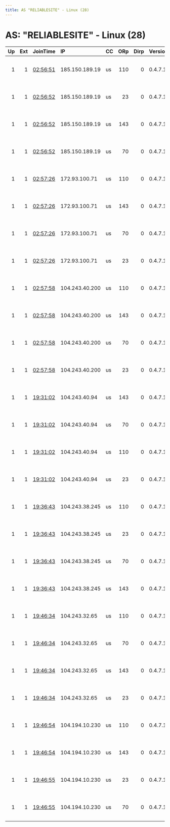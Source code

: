 ```yaml
---
title: AS "RELIABLESITE" - Linux (28)
---
```


# AS: "RELIABLESITE" - Linux (28)

|   Up |   Ext | JoinTime                                                                                              | IP             | CC   |   ORp |   Dirp | Version   | Contact                      | Nickname   |   eFamMembers |
|-----:|------:|:------------------------------------------------------------------------------------------------------|:---------------|:-----|------:|-------:|:----------|:-----------------------------|:-----------|--------------:|
|    1 |     1 | [02:56:51](https://nusenu.github.io/OrNetStats/w/relay/C60CE30D522C707CE7C4B7663D68CE4E2A31E0B0.html) | 185.150.189.19 | us   |   110 |      0 | 0.4.7.13  | Neel Chauhan &lt;neel AT nee | OPS3B      |            46 |
|    1 |     1 | [02:56:52](https://nusenu.github.io/OrNetStats/w/relay/33FDCB36B84A6FBB613F90F2D5214D365C275839.html) | 185.150.189.19 | us   |    23 |      0 | 0.4.7.13  | Neel Chauhan &lt;neel AT nee | OPS3D      |            46 |
|    1 |     1 | [02:56:52](https://nusenu.github.io/OrNetStats/w/relay/A8A91F4577DE49D49D8106945F4BB82758EF979E.html) | 185.150.189.19 | us   |   143 |      0 | 0.4.7.13  | Neel Chauhan &lt;neel AT nee | OPS3A      |            46 |
|    1 |     1 | [02:56:52](https://nusenu.github.io/OrNetStats/w/relay/B987DE64233BF512F638094A2EA6EAFEA92A0A5E.html) | 185.150.189.19 | us   |    70 |      0 | 0.4.7.13  | Neel Chauhan &lt;neel AT nee | OPS3C      |            46 |
|    1 |     1 | [02:57:26](https://nusenu.github.io/OrNetStats/w/relay/5FCFA6A586FD840FEDA7A5429027281F1F688C0F.html) | 172.93.100.71  | us   |   110 |      0 | 0.4.7.13  | Neel Chauhan &lt;neel AT nee | OPS2B      |            46 |
|    1 |     1 | [02:57:26](https://nusenu.github.io/OrNetStats/w/relay/9D53EC51042A350D3913AD13795D5CF155C38938.html) | 172.93.100.71  | us   |   143 |      0 | 0.4.7.13  | Neel Chauhan &lt;neel AT nee | OPS2A      |            46 |
|    1 |     1 | [02:57:26](https://nusenu.github.io/OrNetStats/w/relay/E199990031B8CBD543EF5F3646E136C192ACC589.html) | 172.93.100.71  | us   |    70 |      0 | 0.4.7.13  | Neel Chauhan &lt;neel AT nee | OPS2C      |            46 |
|    1 |     1 | [02:57:26](https://nusenu.github.io/OrNetStats/w/relay/F2763A4B1B095D5ADD502200D85616B1A5C17205.html) | 172.93.100.71  | us   |    23 |      0 | 0.4.7.13  | Neel Chauhan &lt;neel AT nee | OPS2D      |            46 |
|    1 |     1 | [02:57:58](https://nusenu.github.io/OrNetStats/w/relay/73ADE46A512640CA1AC0057921F48B70E1A8B884.html) | 104.243.40.200 | us   |   110 |      0 | 0.4.7.13  | Neel Chauhan &lt;neel AT nee | OPS1B      |            46 |
|    1 |     1 | [02:57:58](https://nusenu.github.io/OrNetStats/w/relay/BACC35AC5892D4FA76BE5061E4D85243EA05B531.html) | 104.243.40.200 | us   |   143 |      0 | 0.4.7.13  | Neel Chauhan &lt;neel AT nee | OPS1A      |            46 |
|    1 |     1 | [02:57:58](https://nusenu.github.io/OrNetStats/w/relay/D3833DDB314CC99200C84A41BBCBB2E45C9A1AAA.html) | 104.243.40.200 | us   |    70 |      0 | 0.4.7.13  | Neel Chauhan &lt;neel AT nee | OPS1C      |            46 |
|    1 |     1 | [02:57:58](https://nusenu.github.io/OrNetStats/w/relay/EEDC4C628653D88B3A7512EED5C8DB3258DECE74.html) | 104.243.40.200 | us   |    23 |      0 | 0.4.7.13  | Neel Chauhan &lt;neel AT nee | OPS1D      |            46 |
|    1 |     1 | [19:31:02](https://nusenu.github.io/OrNetStats/w/relay/57D359C088280D39B821549F5CB8A1BEE7F502A1.html) | 104.243.40.94  | us   |   143 |      0 | 0.4.7.13  | Neel Chauhan &lt;neel AT nee | OPS9A      |            46 |
|    1 |     1 | [19:31:02](https://nusenu.github.io/OrNetStats/w/relay/648AAF8267B9C779999FEEAE7F0F23D751CCD054.html) | 104.243.40.94  | us   |    70 |      0 | 0.4.7.13  | Neel Chauhan &lt;neel AT nee | OPS9C      |            46 |
|    1 |     1 | [19:31:02](https://nusenu.github.io/OrNetStats/w/relay/7920BA0F8F68B70CC93BC78AB49609EC59FF2867.html) | 104.243.40.94  | us   |   110 |      0 | 0.4.7.13  | Neel Chauhan &lt;neel AT nee | OPS9B      |            46 |
|    1 |     1 | [19:31:02](https://nusenu.github.io/OrNetStats/w/relay/E77307065727DA5C02C0F190116DC8B020BC91EC.html) | 104.243.40.94  | us   |    23 |      0 | 0.4.7.13  | Neel Chauhan &lt;neel AT nee | OPS9D      |            46 |
|    1 |     1 | [19:36:43](https://nusenu.github.io/OrNetStats/w/relay/7B03E577FCAA77C63BD01EC84101878745D30509.html) | 104.243.38.245 | us   |   110 |      0 | 0.4.7.13  | Neel Chauhan &lt;neel AT nee | OPS8B      |            46 |
|    1 |     1 | [19:36:43](https://nusenu.github.io/OrNetStats/w/relay/B422B443B1217A117130E189357997588046FABF.html) | 104.243.38.245 | us   |    23 |      0 | 0.4.7.13  | Neel Chauhan &lt;neel AT nee | OPS8D      |            46 |
|    1 |     1 | [19:36:43](https://nusenu.github.io/OrNetStats/w/relay/CBD7EEA1DE1C956BAD78CEE6A43D23231F93BE4E.html) | 104.243.38.245 | us   |    70 |      0 | 0.4.7.13  | Neel Chauhan &lt;neel AT nee | OPS8C      |            46 |
|    1 |     1 | [19:36:43](https://nusenu.github.io/OrNetStats/w/relay/F87C0E13F4602322D421B1D6555669825F93068A.html) | 104.243.38.245 | us   |   143 |      0 | 0.4.7.13  | Neel Chauhan &lt;neel AT nee | OPS8A      |            46 |
|    1 |     1 | [19:46:34](https://nusenu.github.io/OrNetStats/w/relay/4DA4D9A48874139247B57A99D49EA6F77638872A.html) | 104.243.32.65  | us   |   110 |      0 | 0.4.7.13  | Neel Chauhan &lt;neel AT nee | OPS7B      |            46 |
|    1 |     1 | [19:46:34](https://nusenu.github.io/OrNetStats/w/relay/53F1546CBF642A4F7309B39AF22117CECD7FEDAC.html) | 104.243.32.65  | us   |    70 |      0 | 0.4.7.13  | Neel Chauhan &lt;neel AT nee | OPS7C      |            46 |
|    1 |     1 | [19:46:34](https://nusenu.github.io/OrNetStats/w/relay/755BC587E18A304A56E9C3DD63DD0C75723C37EF.html) | 104.243.32.65  | us   |   143 |      0 | 0.4.7.13  | Neel Chauhan &lt;neel AT nee | OPS7A      |            46 |
|    1 |     1 | [19:46:34](https://nusenu.github.io/OrNetStats/w/relay/BC2D755817C2D02A28055293D3C38FC37B77EE72.html) | 104.243.32.65  | us   |    23 |      0 | 0.4.7.13  | Neel Chauhan &lt;neel AT nee | OPS7D      |            46 |
|    1 |     1 | [19:46:54](https://nusenu.github.io/OrNetStats/w/relay/3AD0E4DA470DB1A529BB2986735B248830EA0897.html) | 104.194.10.230 | us   |   110 |      0 | 0.4.7.13  | Neel Chauhan &lt;neel AT nee | OPS5B      |            46 |
|    1 |     1 | [19:46:54](https://nusenu.github.io/OrNetStats/w/relay/7F90C0150331FF5621DCD9EAE85CC55D4DFEAD64.html) | 104.194.10.230 | us   |   143 |      0 | 0.4.7.13  | Neel Chauhan &lt;neel AT nee | OPS5A      |            46 |
|    1 |     1 | [19:46:55](https://nusenu.github.io/OrNetStats/w/relay/2EB285D1C67FF06F598BFA3C123D2A49B965B04E.html) | 104.194.10.230 | us   |    23 |      0 | 0.4.7.13  | Neel Chauhan &lt;neel AT nee | OPS5D      |            46 |
|    1 |     1 | [19:46:55](https://nusenu.github.io/OrNetStats/w/relay/A4A15AB854AB4879CFDA1C2804799C20DCAA3439.html) | 104.194.10.230 | us   |    70 |      0 | 0.4.7.13  | Neel Chauhan &lt;neel AT nee | OPS5C      |            46 |
